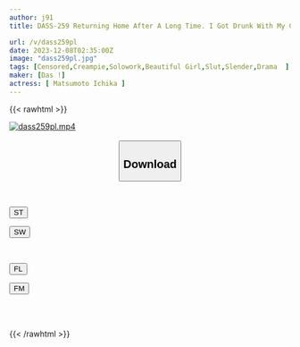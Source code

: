 ```yaml
---
author: j91
title: DASS-259 Returning Home After A Long Time. I Got Drunk With My Co-worker From My Part-time Job Three Years Ago And Ended Up Ejaculating Over And Over Again Until The Sun Rose. Ichika Matsumoto

url: /v/dass259pl
date: 2023-12-08T02:35:00Z
image: "dass259pl.jpg"
tags: [Censored,Creampie,Solowork,Beautiful Girl,Slut,Slender,Drama	 ]
maker: [Das !]
actress: [ Matsumoto Ichika ]
---
```



{{< rawhtml >}}

<div class="video" data-videoid="V0oZkjlj0qiKrYW">
    <a href="javascript:;">
        <img src="/v/dass259pl/dass259pl.jpg" width="WIDTH" height="HEIGHT" alt="dass259pl.mp4" loading="lazy">
    </a>
</div>

<script type="text/javascript" src="https://j91.asia/asset/on-demand-st.js"></script>

<br>
  <link rel="stylesheet" href="https://j91.asia/asset/bs5.css">
  
  <center>
  <button class="btn btn-primary" type="button" data-bs-toggle="collapse" data-bs-target=".multi-collapse" aria-expanded="false" aria-controls="multiCollapseExample1 multiCollapseExample2"><h2>Download</h2></button></center>
</p>
<div class="row">
  <div class="col">
    <div class="collapse multi-collapse" id="multiCollapseExample1">
      <div class="card card-body">
	      	      <br>
<div class="buttons">  
<p><a href="https://streamtape.to/v/V0oZkjlj0qiKrYW" target="_blank"><button class="btn-hover color-3"><i class="fa fa-download"></i> ST</button></a></p>
<p><a href="https://flaswish.com/acd4qkv17hc7" target="_blank"><button class="btn-hover color-2"><i class="fa fa-download"></i> SW</button></a></p></div>
    </div>
  </div>
</div>
  <div class="col">
    <div class="collapse multi-collapse" id="multiCollapseExample2">
      <div class="card card-body">
	      <br>
<div class="buttons">
<p><a href="javascript:;" target="_blank"><button class="btn-hover color-9"><i class="fa fa-download"></i> FL</button></a></p>
<p><a href="javascript:;" target="_blank"><button class="btn-hover color-8"><i class="fa fa-download"></i> FM</button></a></p></div>
<br><br>
      </div>
    </div>
  </div>
</div>

{{< /rawhtml >}}